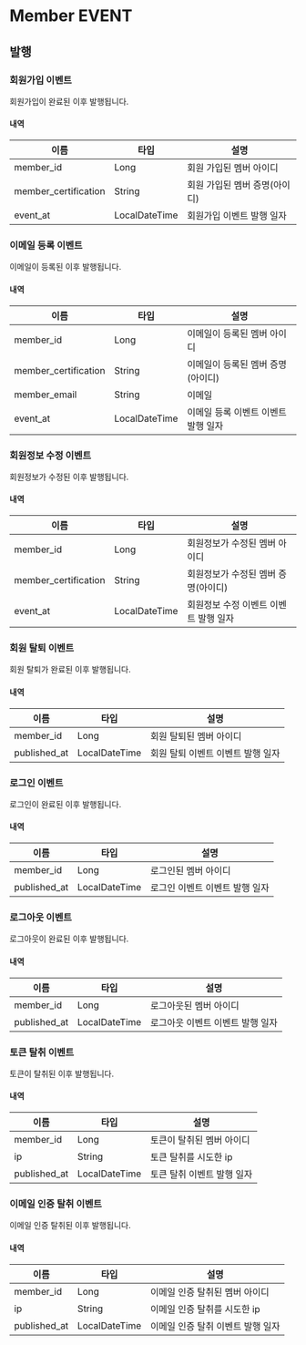 # Member EVENT

## 발행

### 회원가입 이벤트

회원가입이 완료된 이후 발행됩니다.

#### 내역

| 이름                   | 타입            | 설명                |
|----------------------|---------------|-------------------|
| member_id            | Long          | 회원 가입된 멤버 아이디     |
| member_certification | String        | 회원 가입된 멤버 증명(아이디) |
| event_at             | LocalDateTime | 회원가입 이벤트 발행 일자    |

### 이메일 등록 이벤트

이메일이 등록된 이후 발행됩니다.

#### 내역

| 이름                   | 타입            | 설명                   |
|----------------------|---------------|----------------------|
| member_id            | Long          | 이메일이 등록된 멤버 아이디      |
| member_certification | String        | 이메일이 등록된 멤버 증명(아이디)  |
| member_email         | String        | 이메일                  |
| event_at             | LocalDateTime | 이메일 등록 이벤트 이벤트 발행 일자 |

### 회원정보 수정 이벤트

회원정보가 수정된 이후 발행됩니다.

#### 내역

| 이름                   | 타입            | 설명                    |
|----------------------|---------------|-----------------------|
| member_id            | Long          | 회원정보가 수정된 멤버 아이디      |
| member_certification | String        | 회원정보가 수정된 멤버 증명(아이디)  |
| event_at             | LocalDateTime | 회원정보 수정 이벤트 이벤트 발행 일자 |

### 회원 탈퇴 이벤트

회원 탈퇴가 완료된 이후 발행됩니다.

#### 내역

| 이름           | 타입            | 설명                  |
|--------------|---------------|---------------------|
| member_id    | Long          | 회원 탈퇴된 멤버 아이디       |
| published_at | LocalDateTime | 회원 탈퇴 이벤트 이벤트 발행 일자 |

### 로그인 이벤트

로그인이 완료된 이후 발행됩니다.

#### 내역

| 이름           | 타입            | 설명                |
|--------------|---------------|-------------------|
| member_id    | Long          | 로그인된 멤버 아이디       |
| published_at | LocalDateTime | 로그인 이벤트 이벤트 발행 일자 |

### 로그아웃 이벤트

로그아웃이 완료된 이후 발행됩니다.

#### 내역

| 이름           | 타입            | 설명                 |
|--------------|---------------|--------------------|
| member_id    | Long          | 로그아웃된 멤버 아이디       |
| published_at | LocalDateTime | 로그아웃 이벤트 이벤트 발행 일자 |

### 토큰 탈취 이벤트

토큰이 탈취된 이후 발행됩니다.

#### 내역

| 이름           | 타입            | 설명              |
|--------------|---------------|-----------------|
| member_id    | Long          | 토큰이 탈취된 멤버 아이디  |
| ip           | String        | 토큰 탈취를 시도한 ip   |
| published_at | LocalDateTime | 토큰 탈취 이벤트 발행 일자 |

### 이메일 인증 탈취 이벤트

이메일 인증 탈취된 이후 발행됩니다.

#### 내역

| 이름           | 타입            | 설명                  |
|--------------|---------------|---------------------|
| member_id    | Long          | 이메일 인증 탈취된 멤버 아이디   |
| ip           | String        | 이메일 인증 탈취를 시도한 ip   |
| published_at | LocalDateTime | 이메일 인증 탈취 이벤트 발행 일자 |

